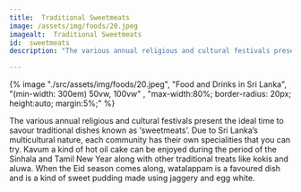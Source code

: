 ```yaml
---
title:  Traditional Sweetmeats
image: /assets/img/foods/20.jpeg
imagealt:  Traditional Sweetmeats
id:  sweetmeats
description: "The various annual religious and cultural festivals present the ideal time to savour traditional dishes known as ‘sweetmeats’."

---
```


{% image "./src/assets/img/foods/20.jpeg", "Food and Drinks in Sri Lanka", "(min-width: 300em) 50vw, 100vw" , "max-width:80%; border-radius: 20px; height:auto; margin:5%;" %} 

The various annual religious and cultural festivals present the ideal time to savour traditional dishes known as ‘sweetmeats’. Due to Sri Lanka’s multicultural nature, each community has their own specialities that you can try. Kavum a kind of hot oil cake can be enjoyed during the period of the Sinhala and Tamil New Year along with other traditional treats like kokis and aluwa. When the Eid season comes along, watalappam is a favoured dish and is a kind of sweet pudding made using jaggery and egg white.